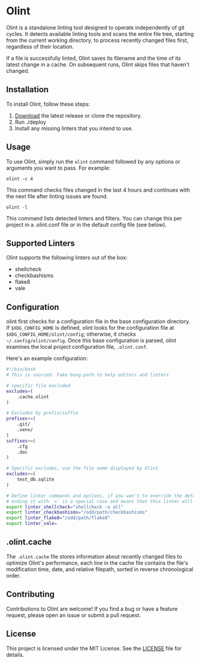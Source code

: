 # Olint

Olint is a standalone linting tool designed to operate independently of git cycles. It detects available linting tools and scans the entire file tree, starting from the current working directory, to process recently changed files first, regardless of their location.

If a file is successfully linted, Olint saves its filename and the time of its latest change in a cache. On subsequent runs, Olint skips files that haven't changed.

## Installation

To install Olint, follow these steps:

1. [Download](#) the latest release or clone the repository.
2. Run ./deploy
3. Install any missing linters that you intend to use.

## Usage

To use Olint, simply run the `olint` command followed by any options or arguments you want to pass. For example:

```shell
olint -c 4
```

This command checks files changed in the last 4 hours and continues with the next file after linting issues are found.

```shell
olint -l
```

This command lists detected linters and filters.
You can change this per project in a .olint.conf file
or in the default config file (see below).

## Supported Linters

Olint supports the following linters out of the box:

- shellcheck
- checkbashisms
- flake8
- vale

## Configuration

olint first checks for a configuration file in the base configuration directory. If `$XDG_CONFIG_HOME` is defined, olint looks for the configuration file at `$XDG_CONFIG_HOME/olint/config`; otherwise, it checks `~/.config/olint/config`. Once this base configuration is parsed, olint examines the local project configuration file, `.olint.conf`.

Here's an example configuration:

```bash
#!/bin/bash
# This is sourced. Fake bang-path to help editors and linters

# specific file excluded
excludes=(
    .cache.olint
)

# Excludes by prefix/suffix
prefixes+=(
    .git/
    .venv/
)
suffixes+=(
    .cfg
    .doc
)

# Specific excludes, use the file name displayed by Olint
excludes+=(
    test_db.sqlite
)

# Define linter commands and options, if you wan't to override the defaults.
# ending it with `=` is a special case and means that this linter will not be used.
export linter_shellcheck="shellcheck -o all"
export linter_checkbashisms="/odd/path/checkbashisms"
export linter_flake8="/odd/path/flake8"
export linter_vale=
```

## .olint.cache

The `.olint.cache` file stores information about recently changed files
to optimize Olint's performance, each line in the cache file contains the file's modification time, date,
and relative filepath, sorted in reverse chronological order.

## Contributing

Contributions to Olint are welcome! If you find a bug or have a feature request, please open an issue or submit a pull request.

## License

This project is licensed under the MIT License. See the [LICENSE](LICENSE) file for details.
